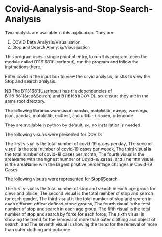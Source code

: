 # Covid-Aanalysis-and-Stop-Search-Analysis

Two analysis are available in this application. They are:
1. COVID Data Analysis/Visualisation
2. Stop and Search Analysis/Visualisation

This program uses a single point of entry, to run this program, open the module called B1161681(UserInput), run the program and follow the instructions there.

Enter covid in the input box to view the covid analysis, or s&s to view the Stop and search analysis.

NB
The B1161681(UserInput) has the dependencies of B1161681(Stop&Search) and B1161681(COVID), so, ensure they are in the same root directory.

The following libraries were used:
pandas,
matplotlib,
numpy,
warnings,
json,
pandas,
matplotlib,
unittest, and
urllib - urlopen, urlencode

They are available in python by default, so, no installation is needed.

The following visuals were presented for COVID:

The first visual is the total number of covid-19 cases per day,
The second visual is the total number of covid-19 cases per weeek,
The third visual is the total number of covid-19 cases per month,
The fourth visual is the areaName with the highest number of Covid-19 cases, and
The fifth visual is the areaName with the largest positive percentage changes in Covid-19 Cases

The following visuals were represented for Stop&Search:

The first visual is the total number of stop and search in each age group for cleveland ploice,
The second visual is the total number of stop and search for each gender,
The third visual is the total number of stop and search in each different officer defined ethnic groups,
The fourth visual is the total number of stop and search in each age group,
The fifth visual is the total number of stop and search by force for each force,
The sixth visual is showing the trend for the removal of more than outer clothing and object of search, and
The seventh visual is showing the trend for the removal of more than outer clothing and outcome

